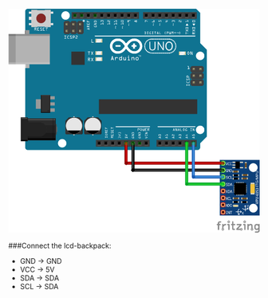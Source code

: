 ![alt text](https://github.com/paulkugener/makeathon/blob/master/balanceDisc/test_mpu6050-gyro-simple.png "Connect MPU6050")

###Connect the lcd-backpack:
* GND -> GND
* VCC -> 5V
* SDA -> SDA
* SCL -> SDA

